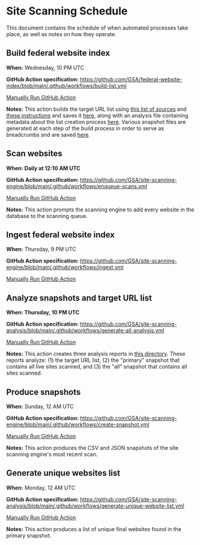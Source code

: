 # Site Scanning Schedule

This document contains the schedule of when automated processes take place, as well as notes on how they operate.

## Build federal website index

**When:** Wednesday, 10 PM UTC

**GitHub Action specification:** https://github.com/GSA/federal-website-index/blob/main/.github/workflows/build-list.yml

[Manually Run GitHub Action](https://github.com/GSA/federal-website-index/actions)

**Notes:** This action builds the target URL list using [this list of sources](https://github.com/GSA/federal-website-index/blob/main/builder/config.py) and [these instructions](https://github.com/GSA/federal-website-index/blob/main/builder/__main__.py) and saves it [here](https://github.com/GSA/federal-website-index/blob/main/data/site-scanning-target-url-list.csv), along with an analysis file containing metadata about the list creation process [here](https://github.com/GSA/federal-website-index/blob/main/data/site-scanning-target-url-list-analysis.csv). Various snapshot files are generated at each step of the build process in order to serve as breadcrumbs and are saved [here](https://github.com/GSA/federal-website-index/tree/main/data/snapshots).

## Scan websites

**When: Daily at 12:10 AM UTC**

**GitHub Action specification:** https://github.com/GSA/site-scanning-engine/blob/main/.github/workflows/enqueue-scans.yml

[Manually Run GitHub Action](https://github.com/GSA/site-scanning-engine/actions)

**Notes:** This action prompts the scanning engine to add every website in the database to the scanning queue.

## Ingest federal website index

**When:** Thursday, 9 PM UTC

**GitHub Action specification:** https://github.com/GSA/site-scanning-engine/blob/main/.github/workflows/ingest.yml

[Manually Run GitHub Action](https://github.com/GSA/site-scanning-engine/actions)

## Analyze snapshots and target URL list

**When: Thursday, 10 PM UTC**

**GitHub Action specification:** https://github.com/GSA/site-scanning-analysis/blob/main/.github/workflows/generate-all-analysis.yml

[Manually Run GitHub Action](https://github.com/GSA/site-scanning-analysis/actions)

**Notes:** This action creates three analysis reports in [this directory](https://github.com/GSA/site-scanning-analysis/tree/main/reports). These reports analyze: (1) the target URL list, (2) the "primary" snapshot that contains all live sites scanned, and (3) the "all" snapshot that contains all sites scanned.

## Produce snapshots

**When:** Sunday, 12 AM UTC

**GitHub Action specification:** https://github.com/GSA/site-scanning-engine/blob/main/.github/workflows/create-snapshot.yml

[Manually Run GitHub Action](https://github.com/GSA/site-scanning-engine/actions)

**Notes:** This action produces the CSV and JSON snapshots of the site scanning engine's most recent scan.

## Generate unique websites list

**When:** Monday, 12 AM UTC

**GitHub Action specification:** https://github.com/GSA/site-scanning-analysis/blob/main/.github/workflows/generate-unique-website-list.yml

[Manually Run GitHub Action](https://github.com/GSA/site-scanning-analysis/actions)

**Notes:** This action produces a list of unique final websites found in the primary snapshot.
